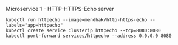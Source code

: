 Microservice 1 - HTTP-HTTPS-Echo server
```
kubectl run httpecho --image=mendhak/http-https-echo --labels="app=httpecho"
kubectl create service clusterip httpecho --tcp=8080:8080
kubectl port-forward services/httpecho --address 0.0.0.0 8080
```
